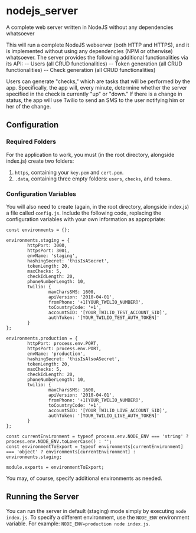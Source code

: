 # nodejs_server
A complete web server written in NodeJS without any dependencies whatsoever

This will run a complete NodeJS webserver (both HTTP and HTTPS), and it is implemented without using any dependencies (NPM or otherwise) whatsoever. The server provides the following additional functionalities via its API:
-- Users (all CRUD functionalities)
-- Token generation (all CRUD functionalities)
-- Check generation (all CRUD functionalities)

Users can generate "checks," which are tasks that will be performed by the app. Specifically, the app will, every minute, determine whether the server specified in the check is currently "up" or "down." If there is a change in status, the app will use Twilio to send an SMS to the user notifying him or her of the change.

## Configuration
### Required Folders
For the application to work, you must (in the root directory, alongside index.js) create two folders:
1. `https`, containing your `key.pem` and `cert.pem`.
2. `.data`, containing three empty folders: `users`, `checks`, and `tokens`.

### Configuration Variables
You will also need to create (again, in the root directory, alongside index.js) a file called `config.js`. Include the following code, replacing the configuration variables with your own information as appropriate:
```
const environments = {};

environments.staging = {
        httpPort: 3000,
        httpsPort: 3001,
        envName: 'staging',
        hashingSecret: 'thisIsASecret',
        tokenLength: 20,
        maxChecks: 5,
        checkIdLength: 20,
        phoneNumberLength: 10,
        twilio: {
                maxCharsSMS: 1600,
                apiVersion: '2010-04-01',
                fromPhone: '+1[YOUR_TWILIO_NUMBER]',
                toCountryCode: '+1',
                accountSID: '[YOUR_TWILIO_TEST_ACCOUNT_SID]',
                authToken: '[YOUR_TWILIO_TEST_AUTH_TOKEN]'
        }
};

environments.production = {
        httpPort: process.env.PORT,
        httpsPort: process.env.PORT,
        envName: 'production',
        hashingSecret: 'thisIsAlsoASecret',
        tokenLength: 20,
        maxChecks: 5,
        checkIdLength: 20,
        phoneNumberLength: 10,
        twilio: {
                maxCharsSMS: 1600,
                apiVersion: '2010-04-01',
                fromPhone: '+1[YOUR_TWILIO_NUMBER]',
                toCountryCode: '+1',
                accountSID: '[YOUR_TWILIO_LIVE_ACCOUNT_SID]',
                authToken: '[YOUR_TWILIO_LIVE_AUTH_TOKEN]'
        }
};

const currentEnvironment = typeof process.env.NODE_ENV === 'string' ? process.env.NODE_ENV.toLowerCase() : '';
const environmentToExport = typeof environments[currentEnvironment] === 'object' ? environments[currentEnvironment] : environments.staging;

module.exports = environmentToExport;

```

You may, of course, specify additional environments as needed.

## Running the Server
You can run the server in default (staging) mode simply by executing `node index.js`. To specify a different environment, use the `NODE_ENV` environment variable. For example: `NODE_ENV=production node index.js`.
